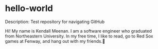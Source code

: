# hello-world
Description: Test repository for navigating GitHub

Hi! My name is Kendall Meenan. I am a software engineer who graduated from Northeastern University. In my free time, I like to read, go to Red Sox games at Fenway, and hang out with my friends.🤠

